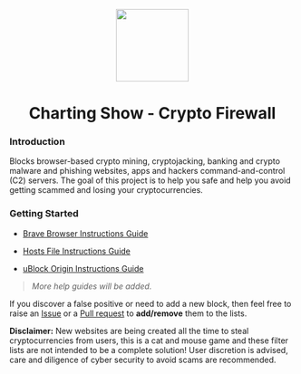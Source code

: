 <p align="center"><img src="https://github.com/chartingshow/crypto-firewall/blob/master/assets/images/firewall-icon.png" width="128" height="128"/></p>

<h1 align="center">Charting Show - Crypto Firewall</h1>

<h3>Introduction</h3>

Blocks browser-based crypto mining, cryptojacking, banking and crypto malware and phishing websites, apps and hackers command-and-control (C2) servers. The goal of this project is to help you safe and help you avoid getting scammed and losing your cryptocurrencies.

<h3>Getting Started</h3>

- [Brave Browser Instructions Guide](https://github.com/chartingshow/crypto-firewall/blob/master/docs/help-guides/brave-browser-instructions.md)

- [Hosts File Instructions Guide](https://github.com/chartingshow/crypto-firewall/blob/master/docs/help-guides/hosts-instructions.md)

- [uBlock Origin Instructions Guide](https://github.com/chartingshow/crypto-firewall/blob/master/docs/help-guides/ublock-origin-instructions.md)

> _More help guides will be added._

If you discover a false positive or need to add a new block, then feel free to raise an [Issue](https://github.com/chartingshow/crypto-firewall/issues/new/choose) or a [Pull request](https://github.com/chartingshow/crypto-firewall/pulls) to **add/remove** them to the lists.

**Disclaimer:** New websites are being created all the time to steal cryptocurrencies from users, this is a cat and mouse game and these filter lists are not intended to be a complete solution! User discretion is advised, care and diligence of cyber security to avoid scams are recommended.
